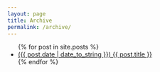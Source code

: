 ```yaml
---
layout: page
title: Archive
permalink: /archive/
---
```


<ul>
  {% for post in site.posts %}
    <li>
      <a href="{{ post.url }}">({{ post.date | date_to_string }}) {{ post.title }}</a>
    </li>
  {% endfor %}
</ul>